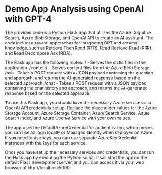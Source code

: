 # Demo App Analysis using OpenAI with GPT-4

The provided code is a Python Flask app that utilizes the Azure Cognitive Search, Azure Blob Storage, and OpenAI API to create an AI assistant. The code includes several approaches for integrating GPT and external knowledge, such as Retrieve Then Read (RTR), Read Retrieve Read (RRR), and Read Decompose Ask (RDA).

The Flask app has the following routes:
/ - Serves the static files in the application.
/content/<path> - Serves content files from the Azure Blob Storage.
/ask - Takes a POST request with a JSON payload containing the question and approach, and returns the AI-generated response based on the selected approach.
/chat - Takes a POST request with a JSON payload containing the chat history and approach, and returns the AI-generated response based on the selected approach.

To use this Flask app, you should have the necessary Azure services and OpenAI API credentials set up. Replace the placeholder values for the Azure Storage Account, Azure Storage Container, Azure Search Service, Azure Search Index, and Azure OpenAI Service with your own values.

The app uses the DefaultAzureCredential for authentication, which means you can use az login locally or Managed Identity when deployed on Azure. If you need to use keys, you can use separate AzureKeyCredential instances with the keys for each service.

Once you have set up the necessary services and credentials, you can run the Flask app by executing the Python script. It will start the app on the default Flask development server, and you can access it via your web browser at http://localhost:5000.
